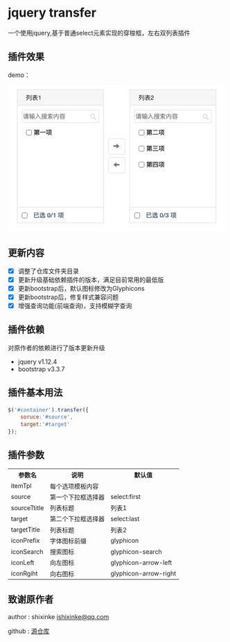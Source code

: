 # jquery transfer

一个使用jquery,基于普通select元素实现的穿梭框，左右双列表插件

## 插件效果

demo：

![基本用法](https://github.com/delei/jquery-transfer/blob/master/doc/demo.jpg)

## 更新内容

- [x] 调整了仓库文件夹目录
- [x] 更新升级基础依赖插件的版本，满足目前常用的最低版
- [x] 更新bootstrap后，默认图标修改为Glyphicons
- [x] 更新bootstrap后，修复样式兼容问题
- [x] 增强查询功能(前端查询)，支持模糊字查询

## 插件依赖
对原作者的依赖进行了版本更新升级

- jquery v1.12.4
- bootstrap v3.3.7

## 插件基本用法

```javascript
$('#container').transfer({
    soruce:'#source',
    target:'#target'
});
```

## 插件参数

<table>
   <tr>
		<th>参数名</th>
        <th>说明</th>
        <th>默认值</th>
   </tr>
   <tr>
       <td>itemTpl</td>
       <td>每个选项模板内容</td>
       <td></td>
   </tr>
    <tr>
       <td>source</td>
       <td>第一个下拉框选择器</td>
       <td>select:first</td>
   </tr>
   <tr>
       <td>sourceTtitle</td>
       <td>列表标题</td>
       <td>列表1</td>
   </tr>
   <tr>
       <td>target</td>
       <td>第二个下拉框选择器</td>
       <td>select:last</td>
   </tr>
   <tr>
       <td>targetTitle</td>
       <td>列表标题</td>
       <td>列表2</td>
   </tr>
    <tr>
       <td>iconPrefix</td>
       <td>字体图标前缀</td>
       <td>glyphicon</td>
   </tr>
   <tr>
       <td>iconSearch</td>
       <td>搜索图标</td>
       <td>glyphicon-search</td>
   </tr>
   <tr>
       <td>iconLeft</td>
       <td>向左图标</td>
       <td>glyphicon-arrow-left</td>
   </tr>
   <tr>
       <td>iconRgiht</td>
       <td>向右图标</td>
       <td>glyphicon-arrow-right</td>
   </tr>
</table>

## 致谢原作者

author : shixinke <ishixinke@qq.com>

github : [源仓库](https://github.com/shixinke/jquery-transfer)
